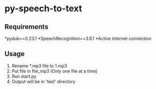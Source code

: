 # py-speech-to-text

## Requirements

*pydub==0.23.1
*SpeechRecognition==3.8.1
*Active internet connection

## Usage

1. Rename *.mp3 file to 1.mp3
2. Put file in file_mp3 (Only one file at a time)
3. Run start.py
4. Output will be in 'text' directory
